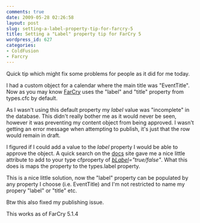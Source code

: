 ```yaml
---
comments: true
date: 2009-05-28 02:26:58
layout: post
slug: setting-a-label-property-tip-for-farcry-5
title: Setting a "Label" property tip for FarCry 5
wordpress_id: 627
categories:
- ColdFusion
- Farcry
---
```


Quick tip which might fix some problems for people as it did for me today.

I had a custom object for a calendar where the main title was "EventTitle". Now as you may know [FarCry](http://farcrycms.org/) uses the "label" and "title" property from types.cfc by default. 

As I wasn't using this default property my _label_ value was "incomplete" in the database. This didn't really bother me as it would never be seen, however it was preventing my content object from being approved. I wasn't getting an error message when attempting to publish, it's just that the row would remain in draft.

I figured if I could add a value to the _label_ property I would be able to approve the object. A quick search on the [docs](http://docs.farcrycms.org/) site gave me a nice little attribute to add to your type cfproperty of _[bLabel](http://docs.farcrycms.org/display/FCDEV40/Form+Tool+Property+Metadata)="true/false"_. What this does is maps the property to the types.label property.

This is a nice little solution, now the "label" property can be populated by any property I choose (i.e. EventTitle) and I'm not restricted to name my propery "label" or "title" etc.

Btw this also fixed my publishing issue.

This works as of FarCry 5.1.4
